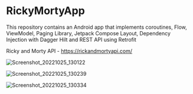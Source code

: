 # RickyMortyApp
This repository contains an Android app that implements coroutines, Flow, ViewModel, Paging Library, Jetpack Compose Layout, Dependency Injection with Dagger Hilt and REST API using Retrofit

Ricky and Morty API - https://rickandmortyapi.com/


![Screenshot_20221025_130122](https://user-images.githubusercontent.com/641469/197826158-db8ad59c-9147-449a-a5bc-62e72723b815.jpg)

![Screenshot_20221025_130239](https://user-images.githubusercontent.com/641469/197826167-fd2cf2d1-ae2a-42ae-9095-bc5436129df9.jpg)

![Screenshot_20221025_130334](https://user-images.githubusercontent.com/641469/197826169-f07e766b-02f0-4e39-9dad-08827780d849.jpg)
